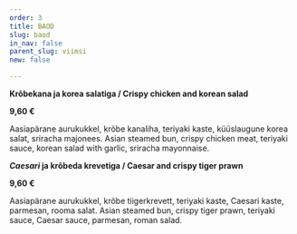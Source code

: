 ```yaml
---
order: 3
title: BAOD
slug: baod
in_nav: false
parent_slug: viimsi
new: false

---
```

**Krõbekana ja korea salatiga / Crispy chicken and korean salad**

**9,60 €**

<span class="koostis">Aasiapärane aurukukkel, krõbe kanaliha, teriyaki kaste, küüslaugune korea salat, sriracha majonees. Asian steamed bun, crispy chicken meat, teriyaki sauce, korean salad with garlic, sriracha mayonnaise.

**_Caesari_ ja krõbeda krevetiga / Caesar and crispy tiger prawn**

**9,60 €**

<span class="koostis">Aasiapärane aurukukkel, krõbe tiigerkrevett, teriyaki kaste, Caesari kaste, parmesan, rooma salat. Asian steamed bun, crispy tiger prawn, teriyaki sauce, Caesar sauce, parmesan, roman salad.